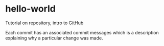 # hello-world
Tutorial on repository, intro to GitHub 

Each commit has an associated commit messages which is a description explaining why a particular change was made.
